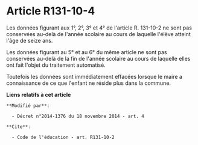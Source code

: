 # Article R131-10-4

Les données figurant aux 1°, 2°, 3° et 4° de l'article R. 131-10-2 ne sont pas conservées au-delà de l'année scolaire au
cours de laquelle l'élève atteint l'âge de seize ans. 

Les données figurant au 5° et au 6° du même article ne sont pas conservées au-delà de la fin de l'année scolaire au cours de
laquelle elles ont fait l'objet du traitement automatisé. 

Toutefois les données sont immédiatement effacées lorsque le maire a connaissance de ce que l'enfant ne réside plus dans la
commune.

**Liens relatifs à cet article**

	**Modifié par**:

	  - Décret n°2014-1376 du 18 novembre 2014 - art. 4

	**Cite**:

	  - Code de l'éducation - art. R131-10-2
